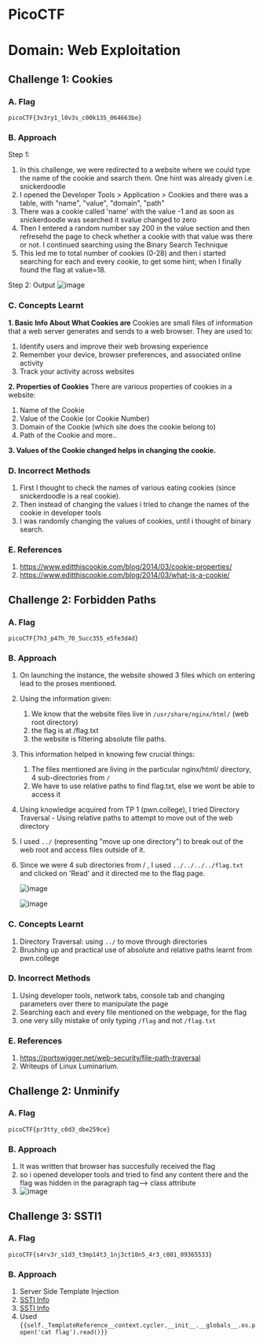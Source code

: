 # PicoCTF
# Domain: Web Exploitation

## Challenge 1: Cookies

### A. Flag
`picoCTF{3v3ry1_l0v3s_c00k135_064663be}`

### B. Approach
Step 1:
 1. In this challenge, we were redirected to a website where we could type the name of the cookie and search them. One hint was already given i.e. snickerdoodle
 2. I opened the Developer Tools > Application > Cookies and there was a table, with "name", "value", "domain", "path"
 3. There was a cookie called 'name' with the value -1 and as soon as snickerdoodle was searched it svalue changed to zero
 4. Then I entered a random number say 200 in the value section and then refresehd the page to check whether a cookie with that value was there or not. I continued searching using the Binary Search Technique
 5. This led me to total number of cookies (0-28) and then i started searching for each and every cookie, to get some hint; when I finally found the flag at value=18.

Step 2: Output
![image](https://github.com/user-attachments/assets/0ad97501-d217-48af-9e0f-df6f5f8f15ca)

### C. Concepts Learnt
**1. Basic Info About What Cookies are**
Cookies are small files of information that a web server generates and sends to a web browser. They are used to:
1. Identify users and improve their web browsing experience
2. Remember your device, browser preferences, and associated online activity
3. Track your activity across websites

**2. Properties of Cookies**
There are various properties of cookies in a website:
1. Name of the Cookie
2. Value of the Cookie (or Cookie Number)
3. Domain of the Cookie (which site does the cookie belong to)
4. Path of the Cookie and more..

**3. Values of the Cookie changed helps in changing the cookie.**

### D. Incorrect Methods
1. First I thought to check the names of various eating cookies (since snickerdoodle is a real cookie).
2. Then instead of changing the values i tried to change the names of the cookie in developer tools
3. I was randomly changing the values of cookies, until i thought of binary search.

### E. References
1. https://www.editthiscookie.com/blog/2014/03/cookie-properties/
2. https://www.editthiscookie.com/blog/2014/03/what-is-a-cookie/
  
## Challenge 2: Forbidden Paths

### A. Flag
`picoCTF{7h3_p47h_70_5ucc355_e5fe3d4d}`

### B. Approach 
1. On launching the instance, the website showed 3 files which on entering lead to the proses mentioned.
2. Using the information given:
   1. We know that the website files live in `/usr/share/nginx/html/` (web root directory)
   2. the flag is at /flag.txt
   3. the website is filtering absolute file paths.
3. This information helped in knowing few crucial things:
   1. The files mentioned are living in the particular nginx/html/ directory, 4 sub-directories from `/`
   2. We have to use relative paths to find flag.txt, else we wont be able to access it
4. Using knowledge acquired from TP 1 (pwn.college), I tried Directory Traversal - Using relative paths to attempt to move out of the web directory
5. I used `../` (representing "move up one directory") to break out of the web root and access files outside of it.
6. Since we were 4 sub directories from / , I used `../../../../flag.txt` and clicked on 'Read' and it directed me to the flag page.

   ![image](https://github.com/user-attachments/assets/6ffe384f-3b27-4888-8c55-f0057b2cc67b)

   ![image](https://github.com/user-attachments/assets/408bc2bb-8325-4194-ab76-5d3cf43f7ef3)
   

### C. Concepts Learnt
1. Directory Traversal: using `../` to move through directories
2. Brushing up and practical use of absolute and relative paths learnt from pwn.college

### D. Incorrect Methods
1. Using developer tools, network tabs, console tab and changing parameters over there to manipulate the page
2. Searching each and every file mentioned on the webpage, for the flag
3. one very silly mistake of only typing `/flag` and not `/flag.txt`

### E. References
1. https://portswigger.net/web-security/file-path-traversal
2. Writeups of Linux Luminarium.


## Challenge 2: Unminify
### A. Flag
`picoCTF{pr3tty_c0d3_dbe259ce}`
### B. Approach
1. It was written that browser has succesfully received the flag
2. so i opened developer tools and tried to find any content there and the flag was hidden in the paragraph tag--> class attribute
3. ![image](https://github.com/user-attachments/assets/dc67932e-bc29-4706-81fc-1903754266ed)



## Challenge 3: SSTI1
### A. Flag 
`picoCTF{s4rv3r_s1d3_t3mp14t3_1nj3ct10n5_4r3_c001_09365533}`

### B. Approach
1. Server Side Template Injection
2. [SSTI Info](https://www.geeksforgeeks.org/computer-networks/what-is-server-side-template-injection/)
3. [SSTI Info](https://medium.com/@jojolucky221/picoctf-20250-web-ssti-1-56b85ac6b278)
4. Used `{{self._TemplateReference__context.cycler.__init__.__globals__.os.popen('cat flag').read()}}`
